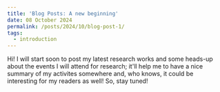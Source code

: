 ```yaml
---
title: 'Blog Posts: A new beginning'
date: 08 October 2024
permalink: /posts/2024/10/blog-post-1/
tags:
  - introduction
---
```


Hi! I will start soon to post my latest research works and some heads-up about the events I will attend for research; it'll help me to have a nice summary of my activites somewhere and, who knows, it could be interesting for my readers as well! So, stay tuned!

